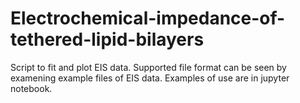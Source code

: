 # Electrochemical-impedance-of-tethered-lipid-bilayers
Script to fit and plot EIS data. 
Supported file format can be seen by examening example files of EIS data. 
Examples of use are in jupyter notebook.
